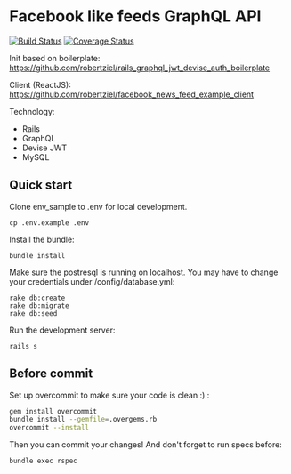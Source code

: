 # Facebook like feeds GraphQL API

[![Build Status](https://travis-ci.com/robertziel/facebook_news_feed_example_api.svg?branch=master)](https://travis-ci.com/robertziel/facebook_news_feed_example_api) [![Coverage Status](https://coveralls.io/repos/github/robertziel/facebook_news_feed_example_api/badge.svg?branch=master)](https://coveralls.io/github/robertziel/facebook_news_feed_example_api?branch=master)

Init based on boilerplate: https://github.com/robertziel/rails_graphql_jwt_devise_auth_boilerplate

Client (ReactJS): https://github.com/robertziel/facebook_news_feed_example_client

Technology:

* Rails
* GraphQL
* Devise JWT
* MySQL

## Quick start

Clone env_sample to .env for local development.

```
cp .env.example .env
```

Install the bundle:
```
bundle install
```

Make sure the postresql is running on localhost. You may have to change your credentials under /config/database.yml:

```
rake db:create
rake db:migrate
rake db:seed
```

Run the development server:

```
rails s
```

## Before commit
Set up overcommit to make sure your code is clean :) :

```bash
gem install overcommit
bundle install --gemfile=.overgems.rb
overcommit --install
```
Then you can commit your changes! And don't forget to run specs before:

```bash
bundle exec rspec
```
